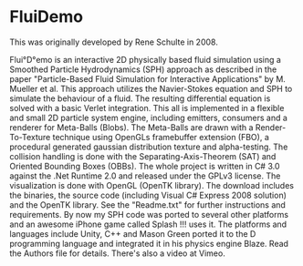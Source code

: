 # FluiDemo

This was originally developed by Rene Schulte in 2008.

Flui°D°emo is an interactive 2D physically based fluid simulation using a Smoothed Particle Hydrodynamics (SPH) approach as described in the paper "Particle-Based Fluid Simulation for Interactive Applications" by M. Mueller et al. This approach utilizes the Navier-Stokes equation and SPH to simulate the behaviour of a fluid. The resulting differential equation is solved with a basic Verlet integration.
This all is implemented in a flexible and small 2D particle system engine, including emitters, consumers and a renderer for Meta-Balls (Blobs). The Meta-Balls are drawn with a Render-To-Texture technique using OpenGLs framebuffer extension (FBO), a procedural generated gaussian distribution texture and alpha-testing. The collision handling is done with the Separating-Axis-Theorem (SAT) and Oriented Bounding Boxes (OBBs).
The whole project is written in C# 3.0 against the .Net Runtime 2.0 and released under the GPLv3 license. The visualization is done with OpenGL (OpenTK library). The download includes the binaries, the source code (including Visual C# Express 2008 solution) and the OpenTK library. See the "Readme.txt" for further instructions and requirements.
By now my SPH code was ported to several other platforms and an awesome iPhone game called Splash !!! uses it. The platforms and languages include Unity, C++ and Mason Green ported it to the D programming language and integrated it in his physics engine Blaze. Read the Authors file for details.
There's also a video at Vimeo. 
